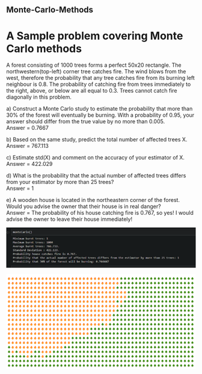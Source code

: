 ## Monte-Carlo-Methods
# A Sample problem covering Monte Carlo methods

A forest consisting of 1000 trees forms a perfect 50x20 rectangle. The northwestern(top-left) corner tree catches fire. The wind blows from the west, therefore the probability that any tree catches fire from its burning left neighbour is 0.8. The probability of catching fire from trees immediately to the right, above, or below are all equal to 0.3. Trees cannot catch fire diagonally in this problem.

a)	Construct a Monte Carlo study to estimate the probability that more than 30% of the forest will eventually be burning. With a probability of 0.95, your answer should differ from the true value by no more than 0.005. <br />
Answer = 0.7667
    
b)	 Based on the same study, predict the total number of affected trees X. <br />
Answer = 767.113
    
c)	 Estimate std(X) and comment on the accuracy of your estimator of X. <br />
Answer = 422.029
    
d)	 What is the probability that the actual number of affected trees differs from your estimator by more than 25 trees? <br />
Answer = 1
    
e)	 A wooden house is located in the northeastern corner of the forest. Would you advise the owner that their house is in real danger? <br />
Answer = The probability of his house catching fire is 0.767, so yes! I would advise the owner to leave their house immediately!

![Results](https://github.com/Eddie-Carrizales/Monte-Carlo-Methods/blob/main/Images/image1.png)


![Forest Fire](https://github.com/Eddie-Carrizales/Monte-Carlo-Methods/blob/main/Images/forestfire.png)
